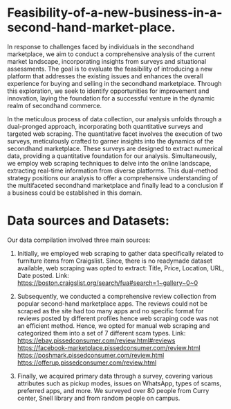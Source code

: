 # Feasibility-of-a-new-business-in-a-second-hand-market-place.
In response to challenges faced by individuals in the secondhand marketplace, 
we aim to conduct a comprehensive analysis of the current market landscape, incorporating insights from surveys and situational assessments. 
The goal is to evaluate the feasibility of introducing a new platform that addresses the existing issues and enhances the overall experience for buying and selling in the secondhand marketplace. 
Through this exploration, we seek to identify opportunities for improvement and innovation, laying the foundation for a successful venture in the dynamic realm of secondhand commerce.

In the meticulous process of data collection, our analysis unfolds through a dual-pronged approach, incorporating both quantitative surveys and targeted web scraping.
The quantitative facet involves the execution of two surveys, meticulously crafted to garner insights into the dynamics of the secondhand marketplace. 
These surveys are designed to extract numerical data, providing a quantitative foundation for our analysis.
Simultaneously, we employ web scraping techniques to delve into the online landscape, extracting real-time information from diverse platforms. 
This dual-method strategy positions our analysis to offer a comprehensive understanding of the multifaceted secondhand marketplace and finally lead to a conclusion if a business could be established in this domain.

# Data sources and Datasets:
Our data compilation involved three main sources:

1.	 Initially, we employed web scraping to gather data specifically related to furniture items from Craigslist. Since, there is no readymade dataset available, web scraping was opted to extract: Title, Price, Location, URL, Date posted.
Link: https://boston.craigslist.org/search/fua#search=1~gallery~0~0

2.	Subsequently, we conducted a comprehensive review collection from popular second-hand marketplace apps. The reviews could not be scraped as the site had too many apps and no specific format for reviews posted by different profiles hence web scraping code was not an efficient method. Hence, we opted for manual web scraping and categorized them into a set of 7 different scam types.
Link: https://ebay.pissedconsumer.com/review.html#reviews
https://facebook-marketplace.pissedconsumer.com/review.html
https://poshmark.pissedconsumer.com/review.html
https://offerup.pissedconsumer.com/review.html

3.	 Finally, we acquired primary data through a survey, covering various attributes such as pickup modes, issues on WhatsApp, types of scams, preferred apps, and more. We surveyed over 80 people from Curry center, Snell library and from random people on campus.




